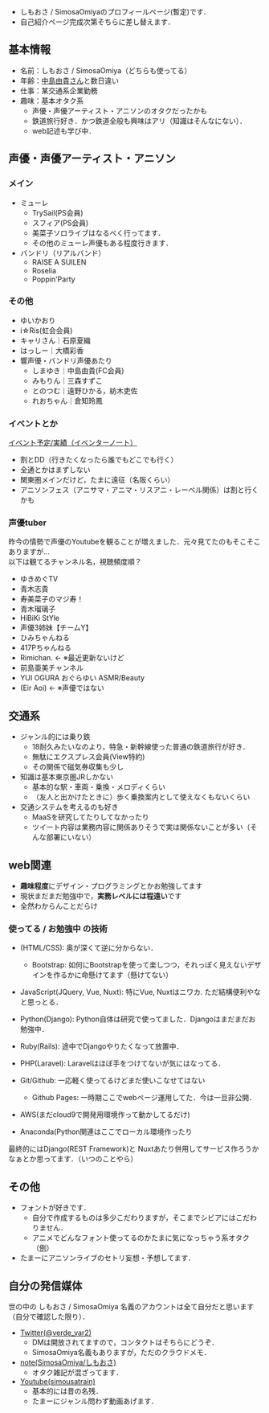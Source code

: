- しもおさ / SimosaOmiyaのプロフィールページ(暫定)です．
- 自己紹介ページ完成次第そちらに差し替えます．

## 基本情報
- 名前：しもおさ / SimosaOmiya（どちらも使ってる）
- 年齢：<a href="https://twitter.com/Yuki_Nakashim" target="_blank">中島由貴さん</a>と数日違い
- 仕事：某交通系企業勤務
- 趣味：基本オタク系
	- 声優・声優アーティスト・アニソンのオタクだったかも
	- 鉄道旅行好き．かつ鉄道全般も興味はアリ（知識はそんなにない）．
	- web記述も学び中．

## 声優・声優アーティスト・アニソン
### メイン
- ミューレ
	- TrySail(PS会員)
	- スフィア(PS会員)
	- 美菜子ソロライブはなるべく行ってます．
	- その他のミューレ声優もある程度行きます．
- バンドリ（リアルバンド）
	- RAISE A SUILEN
	- Roselia
	- Poppin'Party

### その他
- ゆいかおり
- i☆Ris(虹会会員)
- キャリさん｜石原夏織
- はっしー｜大橋彩香
- 響声優・バンドリ声優あたり
	- しまゆき｜中島由貴(FC会員)
	- みもりん｜三森すずこ
	- とのつむ｜遠野ひかる，紡木吏佐
	- れおちゃん｜倉知玲鳳

### イベントとか

<a href="https://www.eventernote.com/users/verde_var2" target="_blank">イベント予定/実績（イベンターノート）</a>


- 割とDD（行きたくなったら誰でもどこでも行く）
- 全通とかはまずしない
- 関東圏メインだけど，たまに遠征（名阪くらい）
- アニソンフェス（アニサマ・アニマ・リスアニ・レーベル関係）は割と行くかも

### 声優tuber

昨今の情勢で声優のYoutubeを観ることが増えました．元々見てたのもそこそこありますが...   
以下は観てるチャンネル名，視聴頻度順？

- ゆきめぐTV
- 青木志貴
- 寿美菜子のマジ寿！
- 青木瑠璃子
- HiBiKi StYle
- 声優3姉妹【チームY】
- ひみちゃんねる
- 417Pちゃんねる
- Rimichan. ← ※最近更新ないけど
- 前島亜美チャンネル
- YUI OGURA おぐらゆい ASMR/Beauty
- (Eir Aoi) ← ※声優ではない


## 交通系
- ジャンル的には乗り鉄
	- 18耐久みたいなのより，特急・新幹線使った普通の鉄道旅行が好き．
	- 無駄にエクスプレス会員(View特約)
	- その関係で磁気券収集も少し
- 知識は基本東京圏JRしかない
	- 基本的な駅・車両・乗換・メロディくらい
	- （友人と出かけたときに）歩く乗換案内として使えなくもないくらい
- 交通システムを考えるのも好き
	- MaaSを研究してたりしてなかったり
	- ツイート内容は業務内容に関係ありそうで実は関係ないことが多い（そんな部署にいない）

## web関連
- **趣味程度**にデザイン・プログラミングとかお勉強してます
- 現状まだまだ勉強中で，**実務レベルには程遠い**です
- 全然わからんことだらけ

### 使ってる / お勉強中 の技術
- (HTML/CSS): 奥が深くて逆に分からない．
  - Bootstrap: 如何にBootstrapを使って楽しつつ，それっぽく見えないデザインを作るかに命懸けてます（懸けてない）
- JavaScript(JQuery, Vue, Nuxt): 特にVue, Nuxtはニワカ. ただ結構便利やなと思っとる．
- Python(Django): Python自体は研究で使ってました．Djangoはまだまだお勉強中．
- Ruby(Rails): 途中でDjangoやりたくなって放置中．
- PHP(Laravel): Laravelはほぼ手をつけてないが気にはなってる．
- Git/Github: 一応軽く使ってるけどまだ使いこなせてはない
  - Github Pages: 一時期ここでwebページ運用してた．今は一旦非公開．

- AWS(まだcloud9で開発用環境作って動かしてるだけ)
- Anaconda(Python関連はここでローカル環境作ったり

最終的にはDjango(REST Framework)と Nuxtあたり併用してサービス作ろうかなぁとか思ってます．（いつのことやら）

## その他
- フォントが好きです．
	- 自分で作成するものは多少こだわりますが，そこまでシビアにはこだわりません．
	- アニメでどんなフォント使ってるのかたまに気になっちゃう系オタク（<a href="https://note.com/simosaomiya/n/n243946da3290" target="_blank">例</a>）	
- たまーにアニソンライブのセトリ妄想・予想してます． 

## 自分の発信媒体
世の中の しもおさ / SimosaOmiya 名義のアカウントは全て自分だと思います（自分で確認した限り）．

- <a href="https://twitter.com/verde_var2" target="_blank">Twitter(@verde_var2)</a>
	- DMは開放されてますので，コンタクトはそちらにどうぞ．
	- SimosaOmiya名義もありますが，ただのクラウドメモ．
- <a href="https://note.com/simosaomiya" target="_blank">note(SimosaOmiya/しもおさ)</a>
	- オタク雑記が混ざってます．
- <a href="https://www.youtube.com/channel/UCSSqnPW818ZzHP5xZ5PbDrA" target="_blank">Youtube(simousatrain)</a>
	- 基本的には昔の名残．
	- たまーにジャンル問わず動画あげます．
